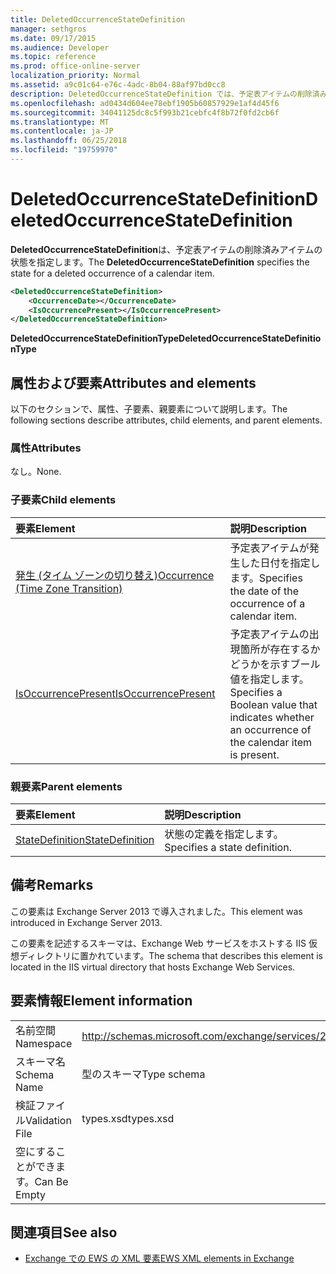 ```yaml
---
title: DeletedOccurrenceStateDefinition
manager: sethgros
ms.date: 09/17/2015
ms.audience: Developer
ms.topic: reference
ms.prod: office-online-server
localization_priority: Normal
ms.assetid: a9c01c64-e76c-4adc-8b04-88af97bd0cc8
description: DeletedOccurrenceStateDefinition では、予定表アイテムの削除済みアイテムの状態を指定します。
ms.openlocfilehash: ad0434d604ee78ebf1905b60857929e1af4d45f6
ms.sourcegitcommit: 34041125dc8c5f993b21cebfc4f8b72f0fd2cb6f
ms.translationtype: MT
ms.contentlocale: ja-JP
ms.lasthandoff: 06/25/2018
ms.locfileid: "19759970"
---
```

# <a name="deletedoccurrencestatedefinition"></a><span data-ttu-id="b1984-103">DeletedOccurrenceStateDefinition</span><span class="sxs-lookup"><span data-stu-id="b1984-103">DeletedOccurrenceStateDefinition</span></span>

<span data-ttu-id="b1984-104">**DeletedOccurrenceStateDefinition**は、予定表アイテムの削除済みアイテムの状態を指定します。</span><span class="sxs-lookup"><span data-stu-id="b1984-104">The **DeletedOccurrenceStateDefinition** specifies the state for a deleted occurrence of a calendar item.</span></span> 
  
```XML
<DeletedOccurrenceStateDefinition>
    <OccurrenceDate></OccurrenceDate>
    <IsOccurrencePresent></IsOccurrencePresent>
</DeletedOccurrenceStateDefinition>
```

 <span data-ttu-id="b1984-105">**DeletedOccurrenceStateDefinitionType**</span><span class="sxs-lookup"><span data-stu-id="b1984-105">**DeletedOccurrenceStateDefinitionType**</span></span>
## <a name="attributes-and-elements"></a><span data-ttu-id="b1984-106">属性および要素</span><span class="sxs-lookup"><span data-stu-id="b1984-106">Attributes and elements</span></span>

<span data-ttu-id="b1984-107">以下のセクションで、属性、子要素、親要素について説明します。</span><span class="sxs-lookup"><span data-stu-id="b1984-107">The following sections describe attributes, child elements, and parent elements.</span></span>
  
### <a name="attributes"></a><span data-ttu-id="b1984-108">属性</span><span class="sxs-lookup"><span data-stu-id="b1984-108">Attributes</span></span>

<span data-ttu-id="b1984-109">なし。</span><span class="sxs-lookup"><span data-stu-id="b1984-109">None.</span></span>
  
### <a name="child-elements"></a><span data-ttu-id="b1984-110">子要素</span><span class="sxs-lookup"><span data-stu-id="b1984-110">Child elements</span></span>

|<span data-ttu-id="b1984-111">**要素**</span><span class="sxs-lookup"><span data-stu-id="b1984-111">**Element**</span></span>|<span data-ttu-id="b1984-112">**説明**</span><span class="sxs-lookup"><span data-stu-id="b1984-112">**Description**</span></span>|
|:-----|:-----|
|[<span data-ttu-id="b1984-113">発生 (タイム ゾーンの切り替え)</span><span class="sxs-lookup"><span data-stu-id="b1984-113">Occurrence (Time Zone Transition)</span></span>](occurrence-time-zone-transition.md) <br/> |<span data-ttu-id="b1984-114">予定表アイテムが発生した日付を指定します。</span><span class="sxs-lookup"><span data-stu-id="b1984-114">Specifies the date of the occurrence of a calendar item.</span></span>  <br/> |
|[<span data-ttu-id="b1984-115">IsOccurrencePresent</span><span class="sxs-lookup"><span data-stu-id="b1984-115">IsOccurrencePresent</span></span>](isoccurrencepresent.md) <br/> |<span data-ttu-id="b1984-116">予定表アイテムの出現箇所が存在するかどうかを示すブール値を指定します。</span><span class="sxs-lookup"><span data-stu-id="b1984-116">Specifies a Boolean value that indicates whether an occurrence of the calendar item is present.</span></span>  <br/> |
   
### <a name="parent-elements"></a><span data-ttu-id="b1984-117">親要素</span><span class="sxs-lookup"><span data-stu-id="b1984-117">Parent elements</span></span>

|<span data-ttu-id="b1984-118">**要素**</span><span class="sxs-lookup"><span data-stu-id="b1984-118">**Element**</span></span>|<span data-ttu-id="b1984-119">**説明**</span><span class="sxs-lookup"><span data-stu-id="b1984-119">**Description**</span></span>|
|:-----|:-----|
|[<span data-ttu-id="b1984-120">StateDefinition</span><span class="sxs-lookup"><span data-stu-id="b1984-120">StateDefinition</span></span>](statedefinition.md) <br/> |<span data-ttu-id="b1984-121">状態の定義を指定します。</span><span class="sxs-lookup"><span data-stu-id="b1984-121">Specifies a state definition.</span></span>  <br/> |
   
## <a name="remarks"></a><span data-ttu-id="b1984-122">備考</span><span class="sxs-lookup"><span data-stu-id="b1984-122">Remarks</span></span>

<span data-ttu-id="b1984-123">この要素は Exchange Server 2013 で導入されました。</span><span class="sxs-lookup"><span data-stu-id="b1984-123">This element was introduced in Exchange Server 2013.</span></span>
  
<span data-ttu-id="b1984-124">この要素を記述するスキーマは、Exchange Web サービスをホストする IIS 仮想ディレクトリに置かれています。</span><span class="sxs-lookup"><span data-stu-id="b1984-124">The schema that describes this element is located in the IIS virtual directory that hosts Exchange Web Services.</span></span>
  
## <a name="element-information"></a><span data-ttu-id="b1984-125">要素情報</span><span class="sxs-lookup"><span data-stu-id="b1984-125">Element information</span></span>

|||
|:-----|:-----|
|<span data-ttu-id="b1984-126">名前空間</span><span class="sxs-lookup"><span data-stu-id="b1984-126">Namespace</span></span>  <br/> |http://schemas.microsoft.com/exchange/services/2006/types  <br/> |
|<span data-ttu-id="b1984-127">スキーマ名</span><span class="sxs-lookup"><span data-stu-id="b1984-127">Schema Name</span></span>  <br/> |<span data-ttu-id="b1984-128">型のスキーマ</span><span class="sxs-lookup"><span data-stu-id="b1984-128">Type schema</span></span>  <br/> |
|<span data-ttu-id="b1984-129">検証ファイル</span><span class="sxs-lookup"><span data-stu-id="b1984-129">Validation File</span></span>  <br/> |<span data-ttu-id="b1984-130">types.xsd</span><span class="sxs-lookup"><span data-stu-id="b1984-130">types.xsd</span></span>  <br/> |
|<span data-ttu-id="b1984-131">空にすることができます。</span><span class="sxs-lookup"><span data-stu-id="b1984-131">Can Be Empty</span></span>  <br/> ||
   
## <a name="see-also"></a><span data-ttu-id="b1984-132">関連項目</span><span class="sxs-lookup"><span data-stu-id="b1984-132">See also</span></span>

- [<span data-ttu-id="b1984-133">Exchange での EWS の XML 要素</span><span class="sxs-lookup"><span data-stu-id="b1984-133">EWS XML elements in Exchange</span></span>](ews-xml-elements-in-exchange.md)

